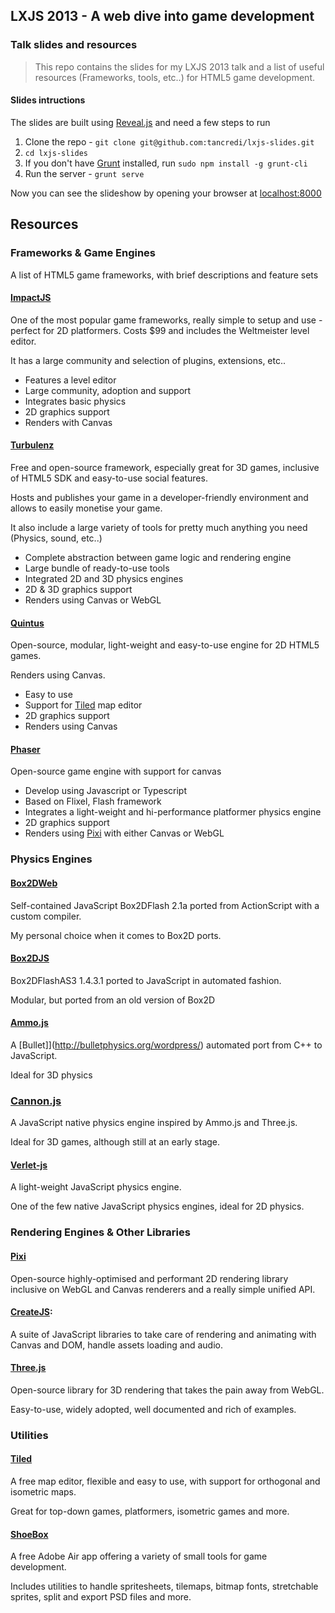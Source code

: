 
## LXJS 2013 - A web dive into game development

### Talk slides and resources

> This repo contains the slides for my LXJS 2013 talk and a list of useful resources (Frameworks, tools, etc..) for HTML5 game development.


#### Slides intructions

The slides are built using [Reveal.js](http://lab.hakim.se/reveal-js/#/) and need a few steps to run

1. Clone the repo - `git clone git@github.com:tancredi/lxjs-slides.git`
2. `cd lxjs-slides`
3. If you don't have [Grunt](gruntjs.com) installed, run `sudo npm install -g grunt-cli`
4. Run the server - `grunt serve`

Now you can see the slideshow by opening your browser at [localhost:8000](http://localhost:8000)


## Resources

### Frameworks & Game Engines

A list of HTML5 game frameworks, with brief descriptions and feature sets

#### [ImpactJS](http://impactjs.com/)

One of the most popular game frameworks, really simple to setup and use - perfect for 2D platformers.
Costs $99 and includes the Weltmeister level editor.

It has a large community and selection of plugins, extensions, etc..

* Features a level editor
* Large community, adoption and support
* Integrates basic physics
* 2D graphics support
* Renders with Canvas

#### [Turbulenz](https://turbulenz.com/)

Free and open-source framework, especially great for 3D games, inclusive of HTML5 SDK and easy-to-use social features.

Hosts and publishes your game in a developer-friendly environment and allows to easily monetise your game.

It also include a large variety of tools for pretty much anything you need (Physics, sound, etc..)

* Complete abstraction between game logic and rendering engine
* Large bundle of ready-to-use tools
* Integrated 2D and 3D physics engines
* 2D & 3D graphics support
* Renders using Canvas or WebGL

#### [Quintus](http://html5quintus.com/)

Open-source, modular, light-weight and easy-to-use engine for 2D HTML5 games.

Renders using Canvas.

* Easy to use
* Support for [Tiled](http://www.mapeditor.org/) map editor
* 2D graphics support
* Renders using Canvas

#### [Phaser](http://www.photonstorm.com/phaser)

Open-source game engine with support for canvas

* Develop using Javascript or Typescript
* Based on Flixel, Flash framework
* Integrates a light-weight and hi-performance platformer physics engine
* 2D graphics support
* Renders using [Pixi](https://github.com/GoodBoyDigital/pixi.js/) with either Canvas or WebGL


### Physics Engines

#### [Box2DWeb](https://code.google.com/p/box2dweb/)

Self-contained JavaScript Box2DFlash 2.1a ported from ActionScript with a custom compiler.

My personal choice when it comes to Box2D ports.

#### [Box2DJS](http://box2d-js.sourceforge.net/)

Box2DFlashAS3 1.4.3.1 ported to JavaScript in automated fashion.

Modular, but ported from an old version of Box2D

#### [Ammo.js](https://github.com/kripken/ammo.js/)

A [Bullet]](http://bulletphysics.org/wordpress/) automated port from C++ to JavaScript.

Ideal for 3D physics

### [Cannon.js](https://github.com/schteppe/cannon.js)

A JavaScript native physics engine inspired by Ammo.js and Three.js.

Ideal for 3D games, although still at an early stage.

#### [Verlet-js](http://subprotocol.com/verlet-js/)

A light-weight JavaScript physics engine.

One of the few native JavaScript physics engines, ideal for 2D physics.

### Rendering Engines & Other Libraries

#### [Pixi](https://github.com/GoodBoyDigital/pixi.js/)

Open-source highly-optimised and performant 2D rendering library inclusive on WebGL and Canvas renderers and a really simple unified API.

#### [CreateJS](http://www.createjs.com/):

A suite of JavaScript libraries to take care of rendering and animating with Canvas and DOM, handle assets loading and audio.

#### [Three.js](http://threejs.org/)

Open-source library for 3D rendering that takes the pain away from WebGL.

Easy-to-use, widely adopted, well documented and rich of examples.


### Utilities

#### [Tiled](http://www.mapeditor.org/)

A free map editor, flexible and easy to use, with support for orthogonal and isometric maps.

Great for top-down games, platformers, isometric games and more.

#### [ShoeBox](http://renderhjs.net/shoebox/)

A free Adobe Air app offering a variety of small tools for game development.

Includes utilities to handle spritesheets, tilemaps, bitmap fonts, stretchable sprites, split and export PSD files and more.
